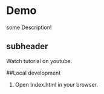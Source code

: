 # Demo

some Description!

## subheader

Watch tutorial on youtube.

##Local development

1. Open Index.html in your browser.

